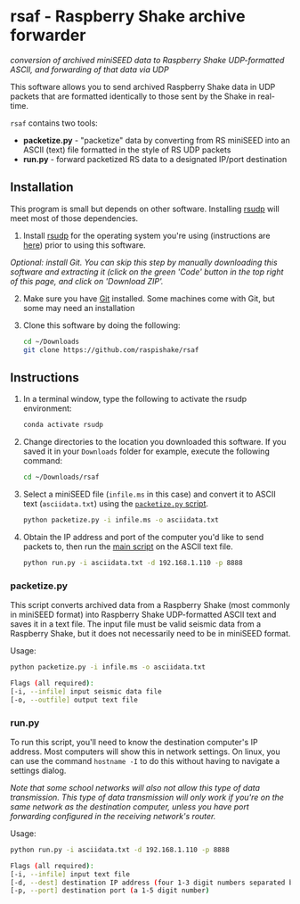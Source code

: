 # rsaf - Raspberry Shake archive forwarder
_conversion of archived miniSEED data to Raspberry Shake UDP-formatted ASCII, and forwarding of that data via UDP_

This software allows you to send archived Raspberry Shake data in UDP packets that are formatted identically to those sent by the Shake in real-time.

`rsaf` contains two tools:
- **packetize.py** - "packetize" data by converting from RS miniSEED into an ASCII (text) file formatted in the style of RS UDP packets
- **run.py** - forward packetized RS data to a designated IP/port destination

## Installation

This program is small but depends on other software. Installing [rsudp](https://github.com/raspishake/rsudp) will meet most of those dependencies.

1. Install [rsudp](https://github.com/raspishake/rsudp) for the operating system you're using (instructions are [here](https://raspishake.github.io/rsudp/installing.html)) prior to using this software.

_*Optional*: install Git. You can skip this step by manually downloading this software and extracting it (click on the green 'Code' button in the top right of this page, and click on 'Download ZIP'._

2. Make sure you have [Git](https://git-scm.com/downloads) installed. Some machines come with Git, but some may need an installation
3. Clone this software by doing the following:

    ```bash
    cd ~/Downloads
    git clone https://github.com/raspishake/rsaf
    ```

## Instructions

1. In a terminal window, type the following to activate the rsudp environment:

    ```bash
    conda activate rsudp
    ```

2. Change directories to the location you downloaded this software. If you saved it in your ``Downloads`` folder for example, execute the following command:

    ```bash
    cd ~/Downloads/rsaf
    ```

4. Select a miniSEED file (``infile.ms`` in this case) and convert it to ASCII text (``asciidata.txt``) using the [``packetize.py`` script](#packetizepy).

    ```bash
    python packetize.py -i infile.ms -o asciidata.txt
    ```

5. Obtain the IP address and port of the computer you'd like to send packets to, then run the [main script](#runpy) on the ASCII text file.

    ```bash
    python run.py -i asciidata.txt -d 192.168.1.110 -p 8888
    ```


### packetize.py

This script converts archived data from a Raspberry Shake (most commonly in miniSEED format) into Raspberry Shake UDP-formatted ASCII text and saves it in a text file. The input file must be valid seismic data from a Raspberry Shake, but it does not necessarily need to be in miniSEED format.

Usage:

```bash
python packetize.py -i infile.ms -o asciidata.txt

Flags (all required):
[-i, --infile] input seismic data file
[-o, --outfile] output text file
```

### run.py

To run this script, you'll need to know the destination computer's IP address. Most computers will show this in network settings. On linux, you can use the command ``hostname -I`` to do this without having to navigate a settings dialog.

_Note that some school networks will also not allow this type of data transmission. This type of data transmission will only work if you're on the same network as the destination computer, unless you have port forwarding configured in the receiving network's router._

Usage:

```bash
python run.py -i asciidata.txt -d 192.168.1.110 -p 8888

Flags (all required):
[-i, --infile] input text file
[-d, --dest] destination IP address (four 1-3 digit numbers separated by periods)
[-p, --port] destination port (a 1-5 digit number)
```
